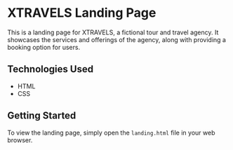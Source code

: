 # XTRAVELS Landing Page

This is a landing page for XTRAVELS, a fictional tour and travel agency. It showcases the services and offerings of the agency, along with providing a booking option for users.


## Technologies Used

- HTML
- CSS

## Getting Started

To view the landing page, simply open the `landing.html` file in your web browser.



